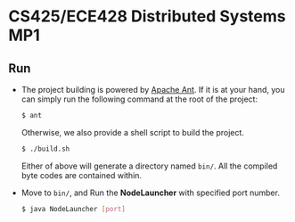 # CS425/ECE428 Distributed Systems MP1

## Run

- The project building is powered by [Apache Ant](http://ant.apache.org/). If it is at your hand, you can simply run the following command at the root of the project:

  ```bash
  $ ant
  ```
  
  Otherwise, we also provide a shell script to build the project.
  
  ```bash
  $ ./build.sh
  ```

  Either of above will generate a directory named `bin/`. All the compiled byte codes are contained within.

- Move to `bin/`, and Run the **NodeLauncher** with specified port number.

  ```bash
  $ java NodeLauncher [port]
  ```
